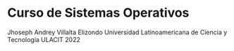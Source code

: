 # Curso de Sistemas Operativos

Jhoseph Andrey Villalta Elizondo
Universidad Latinoamericana de Ciencia y Tecnología
ULACIT
2022
 
